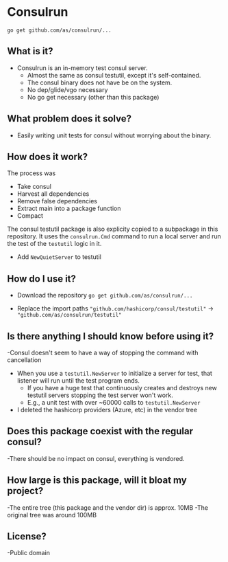 # Consulrun

`go get github.com/as/consulrun/...`

## What is it?

- Consulrun is an in-memory test consul server. 
	- Almost the same as consul testutil, except it's self-contained. 
	- The consul binary does not have be on the system.
	- No dep/glide/vgo necessary
	- No go get necessary (other than this package)

## What problem does it solve?

- Easily writing unit tests for consul without worrying about the binary.

## How does it work?

The process was 

- Take consul
- Harvest all dependencies
- Remove false dependencies
- Extract main into a package function
- Compact
	
The consul testutil package is also explicity copied to a subpackage in this repository. 
It uses the `consulrun.Cmd` command to run a local server and run the test of the `testutil` logic in it.

- Add `NewQuietServer` to testutil

## How do I use it?

- Download the repository 
	`go get github.com/as/consulrun/...`
	
- Replace the import paths 
	`"github.com/hashicorp/consul/testutil"`  -> `"github.com/as/consulrun/testutil"`  

## Is there anything I should know before using it?

-Consul doesn't seem to have a way of stopping the command with cancellation
- When you use a `testutil.NewServer` to initialize a server for test, that listener will run until the test program ends.
	- If you have a huge test that continuously creates and destroys new testutil servers stopping the test server won't work.
	- E.g., a unit test with over ~60000 calls to `testutil.NewServer`
- I deleted the hashicorp providers (Azure, etc) in the vendor tree

## Does this package coexist with the regular consul?

-There should be no impact on consul, everything is vendored.

## How large is this package, will it bloat my project?

-The entire tree (this package and the vendor dir) is approx. 10MB
-The original tree was around 100MB

## License?
	
-Public domain
